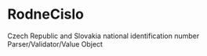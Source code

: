 # RodneCislo
Czech Republic and Slovakia national identification number Parser/Validator/Value Object
